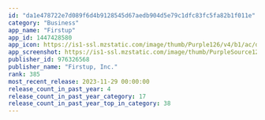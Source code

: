 ```yaml
---
id: "da1e478722e7d089f6d4b9128545d67aedb904d5e79c1dfc83fc5fa82b1f011e"
category: "Business"
app_name: "Firstup"
app_id: 1447428580
app_icon: https://is1-ssl.mzstatic.com/image/thumb/Purple126/v4/b1/ac/d2/b1acd2d0-e6de-254c-9636-2e86887a3af8/AppIcon-1x_U007emarketing-0-0-0-7-0-0-85-220.png/1024x1024bb.png
app_screenshot: https://is1-ssl.mzstatic.com/image/thumb/PurpleSource126/v4/d5/b7/24/d5b72433-f069-474d-b029-add74ea6e2b4/ba622601-8f1e-4f97-b1c3-39c4e7a86d08_6.5-inch_Screenshot_1.png/1284x2778bb.png
publisher_id: 976326568
publisher_name: "Firstup, Inc."
rank: 385
most_recent_release: 2023-11-29 00:00:00
release_count_in_past_year: 4
release_count_in_past_year_category: 17
release_count_in_past_year_top_in_category: 38
---
```

